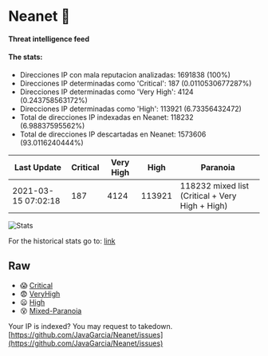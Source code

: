 # Neanet :hocho:
#### Threat intelligence feed
#### The stats:

- Direcciones IP con mala reputacion analizadas: 1691838 (100%)
- Direcciones IP determinadas como 'Critical':  187 (0.0110530677287%)
- Direcciones IP determinadas como 'Very High':  4124 (0.243758563172%)
- Direcciones IP determinadas como 'High':  113921 (6.73356432472)
- Total de direcciones IP indexadas en Neanet:  118232 (6.98837595562%)
- Total de direcciones IP descartadas en Neanet:  1573606 (93.0116240444%)

| Last Update | Critical | Very High | High | Paranoia |
| --- | --- | --- | --- | --- |
| 2021-03-15 07:02:18 | 187 | 4124 | 113921 | 118232 mixed list (Critical + Very High + High)|

![Stats](https://docs.google.com/spreadsheets/d/e/2PACX-1vSnaNMIXVabIpDJjufMlzH7poXnshF3mgd8Is1g9ytUEzVsP5my4Trn8f-xkoLLQ38xpL3HtmUexLo6/pubchart?oid=501124687&format=image)

For the historical stats go to: [link](/stats.csv)
## Raw
- :scream: [Critical](https://raw.githubusercontent.com/JavaGarcia/Neanet/master/blacklists/neanet_critical.txt)
- :fearful: [VeryHigh](https://raw.githubusercontent.com/JavaGarcia/Neanet/master/blacklists/neanet_veryHigh.txtt)
- :frowning: [High](https://raw.githubusercontent.com/JavaGarcia/Neanet/master/blacklists/neanet_high.txt)
- :dizzy_face: [Mixed-Paranoia](https://raw.githubusercontent.com/JavaGarcia/Neanet/master/blacklists/neanet_all.txt)


Your IP is indexed? You may request to takedown. [https://github.com/JavaGarcia/Neanet/issues](https://github.com/JavaGarcia/Neanet/issues)












































































































































































































































































































































































































































































































































































































































































































































































































































































































































































































































































































































































































































































































































































































































































































































































































































































































































































































































































































































































































































































































































































































































































































































































































































































































































































































































































































































































































































































































































































































































































































































































































































































































































































































































































































































































































































































































































































































































































































































































































































































































































































































































































































































































































































































































































































































































































































































































































































































































































































































































































